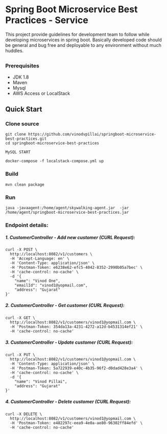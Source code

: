 # Spring Boot Microservice Best Practices - Service
This project provide guidelines for development team to follow while developing microservices in spring boot. Basically developed code should be general and bug free and deployable to any environment without much huddles.
##
### Prerequisites
- JDK 1.8
- Maven
- Mysql
- AWS Access or LocalStack

## Quick Start

### Clone source
```
git clone https://github.com/vinodvpillai/springboot-microservice-best-practices.git
cd springboot-microservice-best-practices
```

```
MySQL START
```

```
docker-compose -f localstack-compose.yml up
```

### Build
```
mvn clean package
```

### Run
```
java -javaagent:/home/agent/skywalking-agent.jar  -jar  /home/agent/springboot-microservice-best-practices.jar
```

### Endpoint details:

##### 1. CustomerController - Add new customer (CURL Request):

```
curl -X POST \
  http://localhost:8082/v1/customers \
  -H 'Accept-Language: en' \
  -H 'Content-Type: application/json' \
  -H 'Postman-Token: e6238e62-efc5-4042-8352-2990b05a7bec' \
  -H 'cache-control: no-cache' \
  -d '{
	"name": "Vinod One",
	"emailId": "vinod1@yopmail.com",
	"address": "Gujarat"
}'
```
##### 2. CustomerController - Get customer (CURL Request):

```
curl -X GET \
  http://localhost:8082/v1/customers/vinod1@yopmail.com \
  -H 'Postman-Token: 354da13a-4231-4272-a12d-b4531314ef21' \
  -H 'cache-control: no-cache'
```

##### 3. CustomerController - Update customer (CURL Request):
```
curl -X PUT \
  http://localhost:8082/v1/customers/vinod1@yopmail.com \
  -H 'Content-Type: application/json' \
  -H 'Postman-Token: 5a722939-e40c-4b35-96f2-d0dad428e3a4' \
  -H 'cache-control: no-cache' \
  -d '{
	"name": "Vinod Pillai",
	"address": "Gujarat"
}'
```

##### 4. CustomerController - Delete customer (CURL Request):
```
curl -X DELETE \
  http://localhost:8082/v1/customers/vinod1@yopmail.com \
  -H 'Postman-Token: e482297c-eea9-4e0a-ae80-96302ff84efd' \
  -H 'cache-control: no-cache'
```

